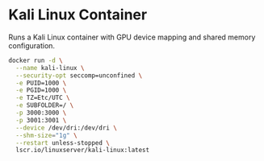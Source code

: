 # Kali Linux Container

Runs a Kali Linux container with GPU device mapping and shared memory configuration.

```bash
docker run -d \
  --name kali-linux \
  --security-opt seccomp=unconfined \
  -e PUID=1000 \
  -e PGID=1000 \
  -e TZ=Etc/UTC \
  -e SUBFOLDER=/ \
  -p 3000:3000 \
  -p 3001:3001 \
  --device /dev/dri:/dev/dri \
  --shm-size="1g" \
  --restart unless-stopped \
  lscr.io/linuxserver/kali-linux:latest
